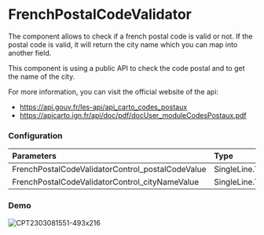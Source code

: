 # FrenchPostalCodeValidator

The component allows to check if a french postal code is valid or not. If the postal code is valid, it will return the city name which you can map into another field.

This component is using a public API to check the code postal and to get the name of the city.

For more information, you can visit the official website of the api:
- https://api.gouv.fr/les-api/api_carto_codes_postaux
- https://apicarto.ign.fr/api/doc/pdf/docUser_moduleCodesPostaux.pdf


### Configuration
|Parameters|Type|Required|
|:---------|:---------------|:----:|
|FrenchPostalCodeValidatorControl_postalCodeValue|SingleLine.Text|Yes|
|FrenchPostalCodeValidatorControl_cityNameValue|SingleLine.Text|No|

### Demo
![CPT2303081551-493x216](https://user-images.githubusercontent.com/127231787/223746115-027506ea-df2a-4ba1-8e82-170f2caf65af.gif)


